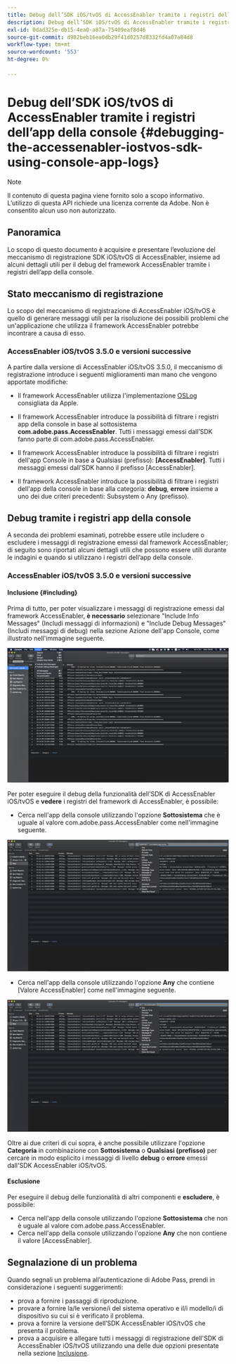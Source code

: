 ```yaml
---
title: Debug dell’SDK iOS/tvOS di AccessEnabler tramite i registri dell’app della console
description: Debug dell’SDK iOS/tvOS di AccessEnabler tramite i registri dell’app della console
exl-id: 0dad325e-db15-4ea0-a87a-75409eaf8d46
source-git-commit: d982beb16ea0db29f41d0257d8332fd4a07a84d8
workflow-type: tm+mt
source-wordcount: '553'
ht-degree: 0%

---
```


# Debug dell’SDK iOS/tvOS di AccessEnabler tramite i registri dell’app della console {#debugging-the-accessenabler-iostvos-sdk-using-console-app-logs}

>[!NOTE]
>
>Il contenuto di questa pagina viene fornito solo a scopo informativo. L’utilizzo di questa API richiede una licenza corrente da Adobe. Non è consentito alcun uso non autorizzato.


## Panoramica

Lo scopo di questo documento è acquisire e presentare l’evoluzione del meccanismo di registrazione SDK iOS/tvOS di AccessEnabler, insieme ad alcuni dettagli utili per il debug del framework AccessEnabler tramite i registri dell’app della console.

## Stato meccanismo di registrazione

Lo scopo del meccanismo di registrazione di AccessEnabler iOS/tvOS è quello di generare messaggi utili per la risoluzione dei possibili problemi che un&#39;applicazione che utilizza il framework AccessEnabler potrebbe incontrare a causa di esso.

### AccessEnabler iOS/tvOS 3.5.0 e versioni successive

A partire dalla versione di AccessEnabler iOS/tvOS 3.5.0, il meccanismo di registrazione introduce i seguenti miglioramenti man mano che vengono apportate modifiche:

* Il framework AccessEnabler utilizza l&#39;implementazione [OSLog](https://developer.apple.com/documentation/os/oslog) consigliata da Apple.

* Il framework AccessEnabler introduce la possibilità di filtrare i registri app della console in base al sottosistema **com.adobe.pass.AccessEnabler**. Tutti i messaggi emessi dall’SDK fanno parte di com.adobe.pass.AccessEnabler.

* Il framework AccessEnabler introduce la possibilità di filtrare i registri dell&#39;app Console in base a Qualsiasi (prefisso): **[AccessEnabler]**. Tutti i messaggi emessi dall&#39;SDK hanno il prefisso [AccessEnabler].

* Il framework AccessEnabler introduce la possibilità di filtrare i registri dell&#39;app della console in base alla categoria: **debug**, **errore** insieme a uno dei due criteri precedenti: Subsystem o Any (prefisso).

## Debug tramite i registri app della console

A seconda dei problemi esaminati, potrebbe essere utile includere o escludere i messaggi di registrazione emessi dal framework AccessEnabler; di seguito sono riportati alcuni dettagli utili che possono essere utili durante le indagini e quando si utilizzano i registri dell’app della console.


### AccessEnabler iOS/tvOS 3.5.0 e versioni successive

#### Inclusione {#including}

Prima di tutto, per poter visualizzare i messaggi di registrazione emessi dal framework AccessEnabler, **è necessario** selezionare &quot;Include Info Messages&quot; (Includi messaggi di informazioni) e &quot;Include Debug Messages&quot; (Includi messaggi di debug) nella sezione Azione dell&#39;app Console, come illustrato nell&#39;immagine seguente.

![](../assets/include-info-debug-msg.png)


Per poter eseguire il debug della funzionalità dell&#39;SDK di AccessEnabler iOS/tvOS e **vedere** i registri del framework di AccessEnabler, è possibile:

* Cerca nell&#39;app della console utilizzando l&#39;opzione **Sottosistema** che è uguale al valore com.adobe.pass.AccessEnabler come nell&#39;immagine seguente.

![](../assets/subsys-console-app.png)

* Cerca nell&#39;app della console utilizzando l&#39;opzione **Any** che contiene
  [Valore AccessEnabler] come nell&#39;immagine seguente.

![](../assets/any-optn-console-app.png)

Oltre ai due criteri di cui sopra, è anche possibile utilizzare l&#39;opzione **Categoria** in combinazione con **Sottosistema** o **Qualsiasi (prefisso)** per cercare in modo esplicito i messaggi di livello **debug** o **errore** emessi dall&#39;SDK AccessEnabler iOS/tvOS.

#### Esclusione

Per eseguire il debug delle funzionalità di altri componenti e **escludere**, è possibile:

* Cerca nell&#39;app della console utilizzando l&#39;opzione **Sottosistema** che non è uguale al valore com.adobe.pass.AccessEnabler.
* Cerca nell&#39;app della console utilizzando l&#39;opzione **Any** che non contiene il valore [AccessEnabler].

## Segnalazione di un problema

Quando segnali un problema all’autenticazione di Adobe Pass, prendi in considerazione i seguenti suggerimenti:

* prova a fornire i passaggi di riproduzione.
* provare a fornire la/le versione/i del sistema operativo e il/i modello/i di dispositivo su cui si è verificato il problema.
* prova a fornire la versione dell’SDK AccessEnabler iOS/tvOS che presenta il problema.
* prova a acquisire e allegare tutti i messaggi di registrazione dell&#39;SDK di AccessEnabler iOS/tvOS utilizzando una delle due opzioni presentate nella sezione [Inclusione](#including).
